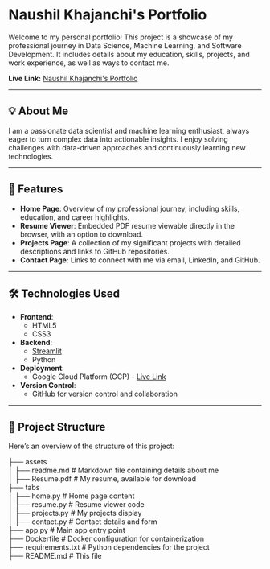 # Naushil Khajanchi's Portfolio

Welcome to my personal portfolio! This project is a showcase of my professional journey in Data Science, Machine Learning, and Software Development. It includes details about my education, skills, projects, and work experience, as well as ways to contact me.

**Live Link:** [Naushil Khajanchi's Portfolio](https://portfolio-b2cyt3342a-wl.a.run.app/)

---

## 💡 About Me

I am a passionate data scientist and machine learning enthusiast, always eager to turn complex data into actionable insights. I enjoy solving challenges with data-driven approaches and continuously learning new technologies.

---

## 🎨 Features

- **Home Page**: Overview of my professional journey, including skills, education, and career highlights.
- **Resume Viewer**: Embedded PDF resume viewable directly in the browser, with an option to download.
- **Projects Page**: A collection of my significant projects with detailed descriptions and links to GitHub repositories.
- **Contact Page**: Links to connect with me via email, LinkedIn, and GitHub.

---

## 🛠️ Technologies Used

- **Frontend**:
  - HTML5
  - CSS3
- **Backend**:
  - [Streamlit](https://streamlit.io/)
  - Python
- **Deployment**:
  - Google Cloud Platform (GCP) - [Live Link](https://portfolio-b2cyt3342a-wl.a.run.app/)
- **Version Control**:
  - GitHub for version control and collaboration

---

## 📂 Project Structure

Here’s an overview of the structure of this project:  
  
├── assets  
│   ├── readme.md       # Markdown file containing details about me  
│   ├── Resume.pdf      # My resume, available for download  
├── tabs  
│   ├── home.py         # Home page content  
│   ├── resume.py       # Resume viewer code  
│   ├── projects.py     # My projects display  
│   ├── contact.py      # Contact details and form  
├── app.py              # Main app entry point  
├── Dockerfile          # Docker configuration for containerization  
├── requirements.txt    # Python dependencies for the project  
├── README.md           # This file  
